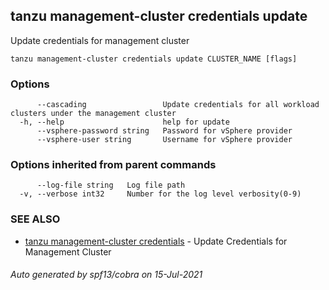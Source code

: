 ## tanzu management-cluster credentials update

Update credentials for management cluster

```
tanzu management-cluster credentials update CLUSTER_NAME [flags]
```

### Options

```
      --cascading                 Update credentials for all workload clusters under the management cluster
  -h, --help                      help for update
      --vsphere-password string   Password for vSphere provider
      --vsphere-user string       Username for vSphere provider
```

### Options inherited from parent commands

```
      --log-file string   Log file path
  -v, --verbose int32     Number for the log level verbosity(0-9)
```

### SEE ALSO

* [tanzu management-cluster credentials](tanzu_management-cluster_credentials.md)	 - Update Credentials for Management Cluster

###### Auto generated by spf13/cobra on 15-Jul-2021
